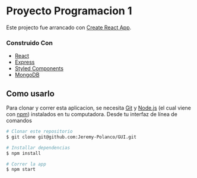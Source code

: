# Proyecto Programacion 1

Este projecto fue arrancado con [Create React App](https://github.com/facebook/create-react-app).

### Construido Con
- [React](https://reactjs.org/)
- [Express](https://expressjs.com/)
- [Styled Components](https://styled-components.com/)
- [MongoDB](https://www.mongodb.com/docs/)

## Como usarlo

Para clonar y correr esta aplicacion, se necesita [Git](https://git-scm.com) y [Node.js](https://nodejs.org/en/download/) (el cual viene con [npm](http://npmjs.com))
instalados en tu computadora. Desde tu interfaz de línea de comandos

```bash
# Clonar este repositorio
$ git clone git@github.com:Jeremy-Polanco/GUI.git

# Installar dependencias
$ npm install

# Correr la app
$ npm start
```
